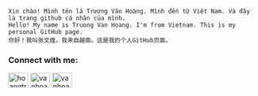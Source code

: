 ```
Xin chào! Mình tên là Trương Văn Hoàng. Mình đến từ Việt Nam. Và đây là trang github cá nhân của mình.
Hello! My name is Truong Van Hoang. I'm from Vietnam. This is my personal GitHub page.
你好！我叫张文煌。我来自越南。这是我的个人GitHub页面。
```


<h3 align="left">Connect with me:</h3>
<p align="left">
<a href="https://linkedin.com/in/hoangtruongvan" target="blank"><img align="center" src="https://raw.githubusercontent.com/rahuldkjain/github-profile-readme-generator/master/src/images/icons/Social/linked-in-alt.svg" alt="hoangtruongvan" height="30" width="40" /></a>
<a href="https://fb.com/vanhoang11082002" target="blank"><img align="center" src="https://raw.githubusercontent.com/rahuldkjain/github-profile-readme-generator/master/src/images/icons/Social/facebook.svg" alt="vanhoang11082002" height="30" width="40" /></a>
<a href="https://instagram.com/vanhoang11082002" target="blank"><img align="center" src="https://raw.githubusercontent.com/rahuldkjain/github-profile-readme-generator/master/src/images/icons/Social/instagram.svg" alt="vanhoang11082002" height="30" width="40" /></a>
</p>
